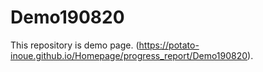 # Demo190820

This repository is demo page.
(https://potato-inoue.github.io/Homepage/progress_report/Demo190820).
